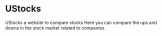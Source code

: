 # UStocks
UStocks a website to compare stocks
Here you  can compare the ups and downs in the stock market related to companies.